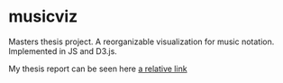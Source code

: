 # musicviz
Masters thesis project. A reorganizable visualization for music notation. Implemented in JS and D3.js. 

My thesis report can be seen here [a relative link](Masters_thesis_Christian_Nordstrom_Rasmussen.pdf)
